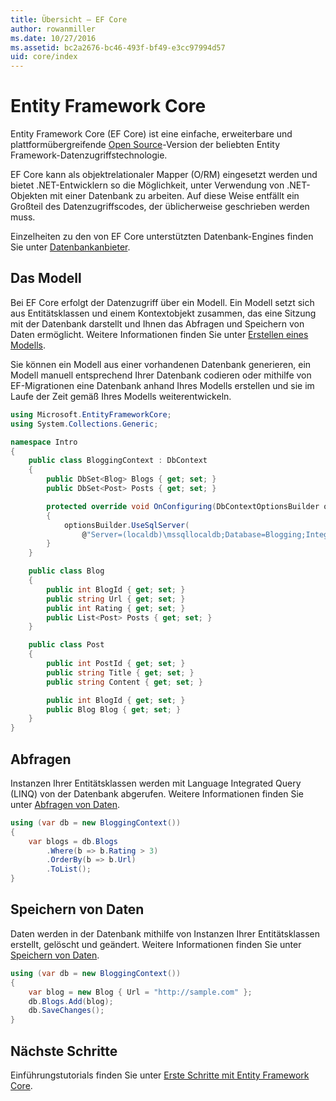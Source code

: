 ```yaml
---
title: Übersicht – EF Core
author: rowanmiller
ms.date: 10/27/2016
ms.assetid: bc2a2676-bc46-493f-bf49-e3cc97994d57
uid: core/index
---
```


# <a name="entity-framework-core"></a>Entity Framework Core

Entity Framework Core (EF Core) ist eine einfache, erweiterbare und plattformübergreifende [Open Source](https://github.com/aspnet/EntityFrameworkCore)-Version der beliebten Entity Framework-Datenzugriffstechnologie.

EF Core kann als objektrelationaler Mapper (O/RM) eingesetzt werden und bietet .NET-Entwicklern so die Möglichkeit, unter Verwendung von .NET-Objekten mit einer Datenbank zu arbeiten. Auf diese Weise entfällt ein Großteil des Datenzugriffscodes, der üblicherweise geschrieben werden muss.

Einzelheiten zu den von EF Core unterstützten Datenbank-Engines finden Sie unter [Datenbankanbieter](providers/index.md).

## <a name="the-model"></a>Das Modell

Bei EF Core erfolgt der Datenzugriff über ein Modell. Ein Modell setzt sich aus Entitätsklassen und einem Kontextobjekt zusammen, das eine Sitzung mit der Datenbank darstellt und Ihnen das Abfragen und Speichern von Daten ermöglicht. Weitere Informationen finden Sie unter [Erstellen eines Modells](modeling/index.md).

Sie können ein Modell aus einer vorhandenen Datenbank generieren, ein Modell manuell entsprechend Ihrer Datenbank codieren oder mithilfe von EF-Migrationen eine Datenbank anhand Ihres Modells erstellen und sie im Laufe der Zeit gemäß Ihres Modells weiterentwickeln.

``` csharp
using Microsoft.EntityFrameworkCore;
using System.Collections.Generic;

namespace Intro
{
    public class BloggingContext : DbContext
    {
        public DbSet<Blog> Blogs { get; set; }
        public DbSet<Post> Posts { get; set; }

        protected override void OnConfiguring(DbContextOptionsBuilder optionsBuilder)
        {
            optionsBuilder.UseSqlServer(
                @"Server=(localdb)\mssqllocaldb;Database=Blogging;Integrated Security=True");
        }
    }

    public class Blog
    {
        public int BlogId { get; set; }
        public string Url { get; set; }
        public int Rating { get; set; }
        public List<Post> Posts { get; set; }
    }

    public class Post
    {
        public int PostId { get; set; }
        public string Title { get; set; }
        public string Content { get; set; }

        public int BlogId { get; set; }
        public Blog Blog { get; set; }
    }
}
```

## <a name="querying"></a>Abfragen

Instanzen Ihrer Entitätsklassen werden mit Language Integrated Query (LINQ) von der Datenbank abgerufen. Weitere Informationen finden Sie unter [Abfragen von Daten](querying/index.md).

``` csharp
using (var db = new BloggingContext())
{
    var blogs = db.Blogs
        .Where(b => b.Rating > 3)
        .OrderBy(b => b.Url)
        .ToList();
}
```

## <a name="saving-data"></a>Speichern von Daten

Daten werden in der Datenbank mithilfe von Instanzen Ihrer Entitätsklassen erstellt, gelöscht und geändert. Weitere Informationen finden Sie unter [Speichern von Daten](saving/index.md).

``` csharp
using (var db = new BloggingContext())
{
    var blog = new Blog { Url = "http://sample.com" };
    db.Blogs.Add(blog);
    db.SaveChanges();
}
```

## <a name="next-steps"></a>Nächste Schritte

Einführungstutorials finden Sie unter [Erste Schritte mit Entity Framework Core](get-started/index.md).


